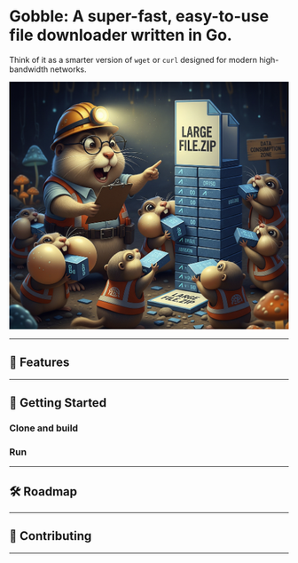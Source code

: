# Gobble: A **super-fast, easy-to-use file downloader** written in Go.
Think of it as a smarter version of `wget` or `curl` designed for modern high-bandwidth networks.

![project image](assets/project-image.png)

---

## 🚀 Features


---

## 🔧 Getting Started

### Clone and build


### Run


---

## 🛠 Roadmap

---

## 🤝 Contributing

---